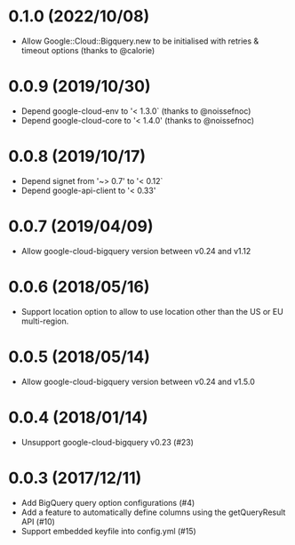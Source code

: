 # 0.1.0 (2022/10/08)

* Allow Google::Cloud::Bigquery.new to be initialised with retries & timeout options (thanks to @calorie)

# 0.0.9 (2019/10/30)

* Depend google-cloud-env to '< 1.3.0` (thanks to @noissefnoc)
* Depend google-cloud-core to '< 1.4.0' (thanks to @noissefnoc)

# 0.0.8 (2019/10/17)

* Depend signet from '~> 0.7' to '< 0.12`
* Depend google-api-client to '< 0.33'

# 0.0.7 (2019/04/09)

* Allow google-cloud-bigquery version between v0.24 and v1.12

# 0.0.6 (2018/05/16)

* Support location option to allow to use location other than the US or EU multi-region.

# 0.0.5 (2018/05/14)

* Allow google-cloud-bigquery version between v0.24 and v1.5.0

# 0.0.4 (2018/01/14)

* Unsupport google-cloud-bigquery v0.23 (#23)

# 0.0.3 (2017/12/11)

* Add BigQuery query option configurations (#4)
* Add a feature to automatically define columns using the getQueryResult API (#10)
* Support embedded keyfile into config.yml (#15)

